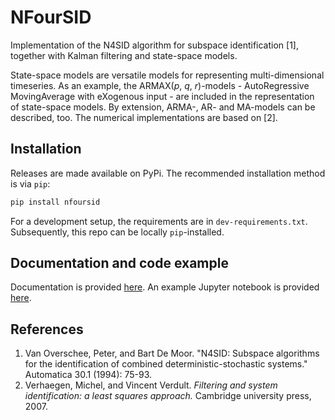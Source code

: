 # NFourSID

Implementation of the N4SID algorithm for subspace identification [1], together with Kalman filtering and state-space
models.

State-space models are versatile models for representing multi-dimensional timeseries.
As an example, the ARMAX(_p_, _q_, _r_)-models - AutoRegressive MovingAverage with eXogenous input -
are included in the representation of state-space models.
By extension, ARMA-, AR- and MA-models can be described, too.
The numerical implementations are based on [2].

## Installation
Releases are made available on PyPi.
The recommended installation method is via `pip`:

```python
pip install nfoursid
```

For a development setup, the requirements are in `dev-requirements.txt`.
Subsequently, this repo can be locally `pip`-installed.

## Documentation and code example
Documentation is provided [here](https://nfoursid.readthedocs.io/en/latest/).
An example Jupyter notebook is provided [here](https://github.com/spmvg/nfoursid/blob/master/examples/Overview.ipynb).

## References

1. Van Overschee, Peter, and Bart De Moor. "N4SID: Subspace algorithms for the identification of combined
   deterministic-stochastic systems." Automatica 30.1 (1994): 75-93.
2. Verhaegen, Michel, and Vincent Verdult. _Filtering and system identification: a least squares approach._
   Cambridge university press, 2007.
